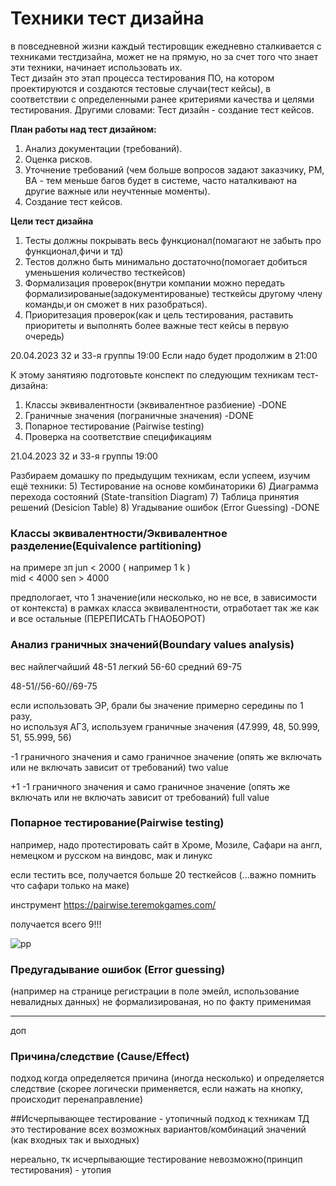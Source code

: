 # Техники тест дизайна

в повседневной жизни каждый тестировщик ежедневно сталкивается с техниками тестдизайна, может не на прямую, но за счет того что знает эти техники, начинает использовать их.  
Тест дизайн это этап процесса тестирования ПО, на котором проектируются и создаются тестовые случаи(тест кейсы), в соответствии с определенными ранее критериями качества и целями тестирования.
Другими словами:
Тест дизайн - создание тест кейсов.

**План работы над тест дизайном:**
1. Анализ документации (требований).
2. Оценка рисков.
3. Уточнение требований (чем больше вопросов задают заказчику, PM, BA - тем меньше багов будет в системе, часто наталкивают на другие важные или неучтенные моменты).
4. Создание тест кейсов.


**Цели тест дизайна**
1. Тесты должны покрывать весь функционал(помагают не забыть про функционал,фичи и тд)
2. Тестов должно быть минимально достаточно(помогает добиться уменьшения количество тесткейсов)
3. Формализация проверок(внутри компании можно передать формализированые(задокументированые) тесткейсы другому члену команды,и он сможет в них разобраться).
4. Приоритезация проверок(как и цель тестирования, раставить приоритеты и выполнять более важные тест кейсы в первую очередь)


20.04.2023
32 и 33-я группы
19:00
Если надо будет продолжим в 21:00

К этому занятияю подготовьте конспект по следующим техникам тест-дизайна:
1) Классы эквивалентности (эквивалентное разбиение) -DONE
2) Граничные значения  (пограничные значения) -DONE
3) Попарное тестирование (Pairwise testing)
4) Проверка на соответствие спецификациям

21.04.2023
32 и 33-я группы
19:00

Разбираем домашку по предыдущим техникам, если успеем, изучим ещё техники:
5) Тестирование на основе комбинаторики
6) Диаграмма перехода состояний (State-transition Diagram)
7) Таблица принятия решений (Desicion Table)
8) Угадывание ошибок (Error Guessing) -DONE



### Классы эквивалентности/Эквивалентное разделение(Equivalence partitioning)
на примере зп
jun < 2000 ( например 1 k )   
mid < 4000
sen > 4000

предпологает, что 1 значение(или несколько, но не все, в зависимости от контекста) 
в рамках класса эквивалентности, отработает так же как и все остальные (ПЕРЕПИСАТЬ ГНАОБОРОТ)

### Анализ граничных значений(Boundary values analysis)

вес
найлегчайший 48-51
легкий 56-60
средний 69-75

48-51//56-60//69-75

если использовать ЭР, брали бы значение примерно середины по 1 разу,  
но используя АГЗ, используем граничные значения (47.999, 48, 50.999, 51, 55.999, 56)


-1 граничного значения и само граничное значение (опять же включать или не включать зависит от требований)
two value

+1 -1 граничного значения и само граничное значение (опять же включать или не включать зависит от требований)
full value

### Попарное тестирование(Pairwise testing)
например, надо протестировать сайт в Хроме, Мозиле, Сафари
на англ, немецком и русском
на виндовс, мак и линукс

если тестить все, получается больше 20 тесткейсов (...важно помнить что сафари только на маке)

инструмент https://pairwise.teremokgames.com/

получается всего 9!!!

![pp](https://user-images.githubusercontent.com/124866801/233319182-a94dd20c-cfa8-453e-a282-97474c7df8e5.jpg)



### Предугадывание ошибок (Error guessing)

(например на странице регистрации в поле эмейл, использование невалидных данных)
не формализированая, но по факту применимая


---

доп

### Причина/следствие (Cause/Effect)

подход когда определяется причина (иногда несколько) и определяется следствие
(скорее логически применяется, если нажать на кнопку, происходит перенаправление)


##Исчерпывающее тестирование - утопичный подход к техникам ТД
это тестирование всех возможных вариантов/комбинаций значений (как входных так и выходных)

нереально, тк исчерпывающие тестирование невозможно(принцип тестирования) - утопия





